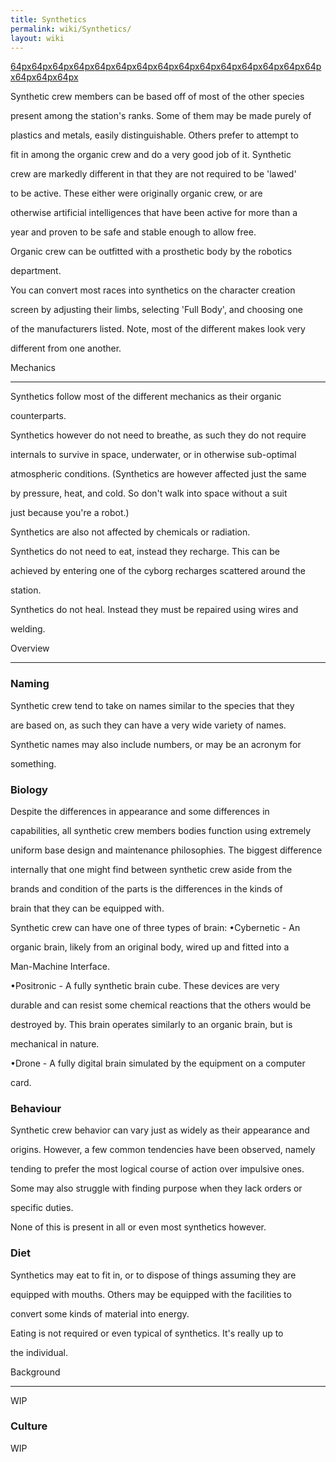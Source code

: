 ```yaml
---
title: Synthetics
permalink: wiki/Synthetics/
layout: wiki
---
```


[64px](file:Unbranded.gif "wikilink")[64px](file:Nanotrasen.png "wikilink")[64px](file:Bishop.gif "wikilink")[64px](file:Bishop_-_Rook.gif "wikilink")[64px](file:Cyber_Solutions.gif "wikilink")[64px](file:Cyber_Solutions_-_Wight.gif "wikilink")[64px](file:Grayson.gif "wikilink")[64px](file:Hephaestus.gif "wikilink")[64px](file:Hephaestus_Athena.gif "wikilink")[64px](file:Morpheus.gif "wikilink")[64px](file:Ward.gif "wikilink")[64px](file:Ward_-_Spirit.gif "wikilink")[64px](file:Xion.gif "wikilink")[64px](file:Xion_-_Hull.gif "wikilink")[64px](file:Xion_-_Whiteout.gif "wikilink")[64px](file:talon.png "wikilink")[64px](file:eggnerd.png "wikilink")[64px](file:eggnerd-red.png "wikilink")

Synthetic crew members can be based off of most of the other species
present among the station's ranks. Some of them may be made purely of
plastics and metals, easily distinguishable. Others prefer to attempt to
fit in among the organic crew and do a very good job of it. Synthetic
crew are markedly different in that they are not required to be 'lawed'
to be active. These either were originally organic crew, or are
otherwise artificial intelligences that have been active for more than a
year and proven to be safe and stable enough to allow free.

Organic crew can be outfitted with a prosthetic body by the robotics
department.

You can convert most races into synthetics on the character creation
screen by adjusting their limbs, selecting 'Full Body', and choosing one
of the manufacturers listed. Note, most of the different makes look very
different from one another.

Mechanics
---------

Synthetics follow most of the different mechanics as their organic
counterparts.

Synthetics however do not need to breathe, as such they do not require
internals to survive in space, underwater, or in otherwise sub-optimal
atmospheric conditions. (Synthetics are however affected just the same
by pressure, heat, and cold. So don't walk into space without a suit
just because you're a robot.)

Synthetics are also not affected by chemicals or radiation.

Synthetics do not need to eat, instead they recharge. This can be
achieved by entering one of the cyborg recharges scattered around the
station.

Synthetics do not heal. Instead they must be repaired using wires and
welding.

Overview
--------

### Naming

Synthetic crew tend to take on names similar to the species that they
are based on, as such they can have a very wide variety of names.
Synthetic names may also include numbers, or may be an acronym for
something.

### Biology

Despite the differences in appearance and some differences in
capabilities, all synthetic crew members bodies function using extremely
uniform base design and maintenance philosophies. The biggest difference
internally that one might find between synthetic crew aside from the
brands and condition of the parts is the differences in the kinds of
brain that they can be equipped with.

Synthetic crew can have one of three types of brain: •Cybernetic - An
organic brain, likely from an original body, wired up and fitted into a
Man-Machine Interface.

•Positronic - A fully synthetic brain cube. These devices are very
durable and can resist some chemical reactions that the others would be
destroyed by. This brain operates similarly to an organic brain, but is
mechanical in nature.

•Drone - A fully digital brain simulated by the equipment on a computer
card.

### Behaviour

Synthetic crew behavior can vary just as widely as their appearance and
origins. However, a few common tendencies have been observed, namely
tending to prefer the most logical course of action over impulsive ones.
Some may also struggle with finding purpose when they lack orders or
specific duties.

None of this is present in all or even most synthetics however.

### Diet

Synthetics may eat to fit in, or to dispose of things assuming they are
equipped with mouths. Others may be equipped with the facilities to
convert some kinds of material into energy.

Eating is not required or even typical of synthetics. It's really up to
the individual.

Background
----------

WIP

### Culture

WIP
